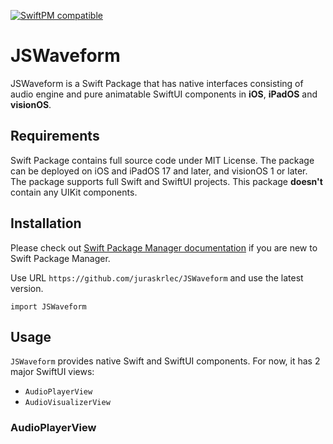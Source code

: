 [![SwiftPM compatible](https://img.shields.io/badge/SwiftPM-compatible-brightgreen.svg)](https://swift.org/package-manager/)

# JSWaveform

JSWaveform is a Swift Package that has native interfaces consisting of audio engine and pure animatable SwiftUI components in **iOS**, **iPadOS** and **visionOS**. 

## Requirements

Swift Package contains full source code under MIT License. The package can be deployed on iOS and iPadOS 17 and later, and visionOS 1 or later. The package supports full Swift and SwiftUI projects. This package **doesn't** contain any UIKit components.

## Installation

Please check out [Swift Package Manager documentation](https://www.swift.org/documentation/package-manager/) if you are new to Swift Package Manager.

Use URL `https://github.com/juraskrlec/JSWaveform` and use the latest version.

```
import JSWaveform
```

## Usage

`JSWaveform` provides native Swift and SwiftUI components. For now, it has 2 major SwiftUI views:

* `AudioPlayerView`
* `AudioVisualizerView`

### AudioPlayerView


